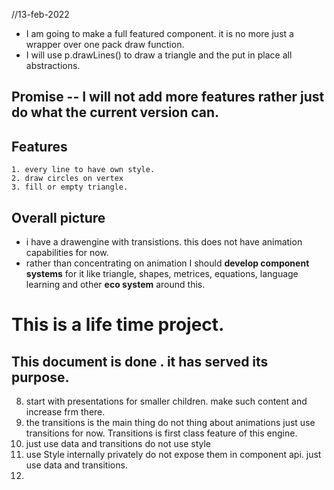 //13-feb-2022
- I am going to make a full featured component. it is no more just a wrapper over one pack draw function.
- I will use p.drawLines() to draw a triangle and the put in place all abstractions.
## Promise -- I will not add more features rather just do what the current version can.
## Features
    1. every line to have own style.
    2. draw circles on vertex
    3. fill or empty triangle.
## Overall picture
- i have a drawengine with transistions. this does not have animation capabilities for now.
- rather than concentrating on animation I should **develop component systems** for it like triangle, shapes, metrices, equations, language learning and other **eco system** around this.

# This is a life time project.    
## This document is done . it has served its purpose.

8. start with presentations for smaller children. make such content and increase frm there.
7. the transitions is the main thing do not thing about animations just use transitions for now. Transitions is first class feature of this engine.
8. just use data and transitions do not use style 
9. use Style internally privately do not expose them in component api. just use data and transitions.
3. 